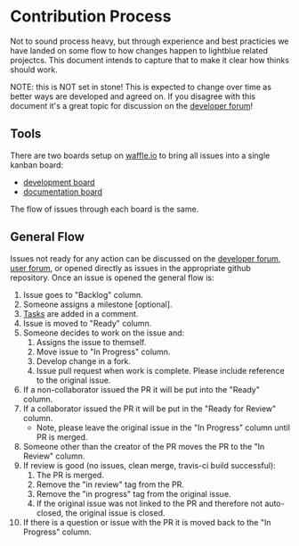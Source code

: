 # Contribution Process
Not to sound process heavy, but through experience and best practicies we have landed on some flow to how changes happen to lightblue related projectcs.  This document intends to capture that to make it clear how thinks should work.

NOTE: this is NOT set in stone!  This is expected to change over time as better ways are developed and agreed on.  If you disagree with this document it's a great topic for discussion on the [developer forum](http://lightblue-dev.1011138.n3.nabble.com/)!

## Tools
There are two boards setup on [waffle.io](http://waffle.io) to bring all issues into a single kanban board:
* [development board](https://waffle.io/lightblue-platform/lightblue)
* [documentation board](https://waffle.io/lightblue-platform/lightblue-docs-overview)

The flow of issues through each board is the same.

## General Flow
Issues not ready for any action can be discussed on the [developer forum](http://lightblue-dev.1011138.n3.nabble.com/), [user forum](http://lightblue-users.1011140.n3.nabble.com/), or opened directly as issues in the appropriate github repository.  Once an issue is opened the general flow is:

1. Issue goes to "Backlog" column.
2. Someone assigns a milestone [optional].
3. [Tasks](https://github.com/blog/1375%0A-task-lists-in-gfm-issues-pulls-comments) are added in a comment.
4. Issue is moved to "Ready" column.
5. Someone decides to work on the issue and:
    1. Assigns the issue to themself.
    2. Move issue to "In Progress" column.
    3. Develop change in a fork.
    4. Issue pull request when work is complete.  Please include reference to the original issue.
6. If a non-collaborator issued the PR it will be put into the "Ready" column.
7. If a collaborator issued the PR it will be put in the "Ready for Review" column.
    * Note, please leave the original issue in the "In Progress" column until PR is merged.
8. Someone other than the creator of the PR moves the PR to the "In Review" column.
9. If review is good (no issues, clean merge, travis-ci build successful):
    1. The PR is merged.
    2. Remove the "in review" tag from the PR.
    3. Remove the "in progress" tag from the original issue.
    4. If the original issue was not linked to the PR and therefore not auto-closed, the original issue is closed.
10. If there is a question or issue with the PR it is moved back to the "In Progress" column.
